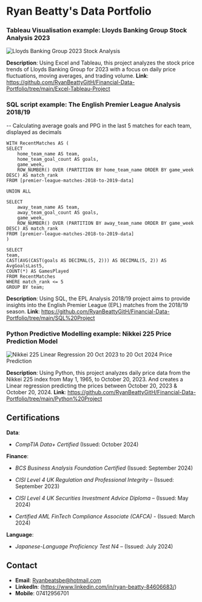 # Ryan Beatty's Data Portfolio

### Tableau Visualisation example: Lloyds Banking Group Stock Analysis 2023

![Lloyds Banking Group 2023 Stock Analysis](https://github.com/user-attachments/assets/66db8831-0f0f-4ff4-95e5-4566a2e12250)


**Description**: Using Excel and Tableau, this project analyzes the stock price trends of Lloyds Banking Group for 2023 with a focus on daily price fluctuations, moving averages, and trading volume.
**Link**: https://github.com/RyanBeattyGitH/Financial-Data-Portfolio/tree/main/Excel-Tableau-Project

### SQL script example: The English Premier League Analysis 2018/19


-- Calculating average goals and PPG in the last 5 matches for each team, displayed as decimals

    WITH RecentMatches AS (
    SELECT 
        home_team_name AS team,
        home_team_goal_count AS goals,
        game_week,
        ROW_NUMBER() OVER (PARTITION BY home_team_name ORDER BY game_week DESC) AS match_rank
    FROM [premier-league-matches-2018-to-2019-data]
    
    UNION ALL
    
    SELECT 
        away_team_name AS team,
        away_team_goal_count AS goals,
        game_week,
        ROW_NUMBER() OVER (PARTITION BY away_team_name ORDER BY game_week DESC) AS match_rank
    FROM [premier-league-matches-2018-to-2019-data]
    )

    SELECT 
    team,
    CAST(AVG(CAST(goals AS DECIMAL(5, 2))) AS DECIMAL(5, 2)) AS AvgGoalsLast5,
    COUNT(*) AS GamesPlayed
    FROM RecentMatches
    WHERE match_rank <= 5
    GROUP BY team;



**Description**: Using SQL, the EPL Analysis 2018/19 project aims to provide insights into the English Premier League (EPL) matches from the 2018/19 season.
**Link**: https://github.com/RyanBeattyGitH/Financial-Data-Portfolio/tree/main/SQL%20Project

### Python Predictive Modelling example: Nikkei 225 Price Prediction Model

![Nikkei 225 Linear Regression 20 Oct 2023 to 20 Oct 2024 Price Prediction](https://github.com/user-attachments/assets/8cc22e69-4851-4199-a751-ce8453dbf469)


**Description**: Using Python, this project analyzes daily price data from the Nikkei 225 index from May 1, 1965, to October 20, 2023. And creates a Linear regression predicting the prices between October 20, 2023 & October 20, 2024.
**Link**: https://github.com/RyanBeattyGitH/Financial-Data-Portfolio/tree/main/Python%20Project

## Certifications
**Data**: 

- *CompTIA Data+ Certified* (Issued: October 2024) 

**Finance**:  

- *BCS Business Analysis Foundation Certified* (Issued: September 2024) 

- *CISI Level 4 UK Regulation and Professional Integrity* – (Issued: September 2023) 

- *CISI Level 4 UK Securities Investment Advice Diploma* – (Issued: May 2024) 

- *Certified AML FinTech Compliance Associate (CAFCA)* - (Issued: March 2024) 

**Language**: 

- *Japanese-Language Proficiency Test N4* – (Issued: July 2024) 

## Contact
- **Email**: Ryanbeatsbe@hotmail.com
- **LinkedIn**: (https://www.linkedin.com/in/ryan-beatty-84606683/)
- **Mobile**: 07412956701
